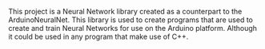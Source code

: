 This project is a Neural Network library created as a counterpart to 
the ArduinoNeuralNet. This library is used to create programs that are 
used to create and train Neural Networks for use on the Arduino 
platform. Although it could be used in any program that make use of 
C++.
